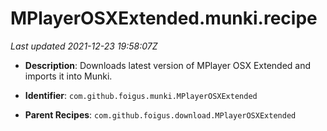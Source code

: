 # MPlayerOSXExtended.munki.recipe

_Last updated 2021-12-23 19:58:07Z_

- **Description**: Downloads latest version of MPlayer OSX Extended and imports it into Munki.

- **Identifier**: `com.github.foigus.munki.MPlayerOSXExtended`

- **Parent Recipes**: `com.github.foigus.download.MPlayerOSXExtended`